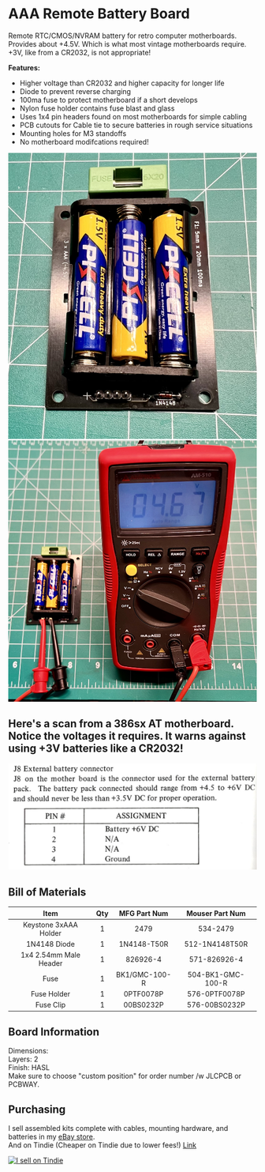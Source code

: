 # AAA Remote Battery Board
 Remote RTC/CMOS/NVRAM battery for retro computer motherboards. Provides about +4.5V. Which is what most vintage motherboards require. +3V, like from a CR2032, is not appropriate!

 **Features:**
 * Higher voltage than CR2032 and higher capacity for longer life
 * Diode to prevent reverse charging
 * 100ma fuse to protect motherboard if a short develops
 * Nylon fuse holder contains fuse blast and glass
 * Uses 1x4 pin headers found on most motherboards for simple cabling
 * PCB cutouts for Cable tie to secure batteries in rough service situations
 * Mounting holes for M3 standoffs
 * No motherboard modifcations required!


<picture>
 <img alt="AAA Battery Board Assembled" src="https://github.com/chadr/AAA-Remote-Battery-Board/blob/main/img/assembled.jpg">
</picture>

<picture>
 <img alt="AAA Battery Board Open Circuit Voltage" src="https://github.com/chadr/AAA-Remote-Battery-Board/blob/main/img/volt_reading.jpg">
</picture>

## Here's a scan from a 386sx AT motherboard. Notice the voltages it requires. It warns against using +3V batteries like a CR2032!
<picture>
  <img alt="Manual Scan" src="https://github.com/chadr/AAA-Remote-Battery-Board/blob/main/img/manual_scan.jpg">
</picture>

## Bill of Materials
**Item**|**Qty**|**MFG Part Num**|**Mouser Part Num**
:-----:|:-----:|:-----:|:-----:
Keystone 3xAAA Holder|1|2479|534-2479
1N4148 Diode|1|1N4148-T50R|512-1N4148T50R
1x4 2.54mm Male Header|1|826926-4|571-826926-4
Fuse|1|BK1/GMC-100-R|504-BK1-GMC-100-R
Fuse Holder|1|0PTF0078P|576-0PTF0078P
Fuse Clip|1|00BS0232P|576-00BS0232P

## Board Information
Dimensions:  
Layers: 2  
Finish: HASL  
Make sure to choose "custom position" for order number /w JLCPCB or PCBWAY.  

## Purchasing
I sell assembled kits complete with cables, mounting hardware, and batteries in my [eBay store](https://www.ebay.com/str/pcrestoration).  
And on Tindie (Cheaper on Tindie due to lower fees!) [Link](https://www.tindie.com/products/33599/)

<a href="https://www.tindie.com/stores/pcrestoration/?ref=offsite_badges&utm_source=sellers_PCRestoration&utm_medium=badges&utm_campaign=badge_large"><img src="https://d2ss6ovg47m0r5.cloudfront.net/badges/tindie-larges.png" alt="I sell on Tindie" width="200" height="104"></a>
